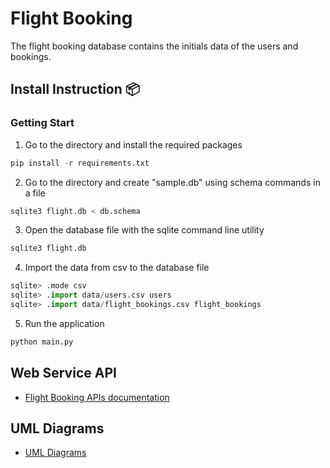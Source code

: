 # Flight Booking

The flight booking database contains the initials data of the users and bookings.

## Install Instruction 📦
### Getting Start
1. Go to the directory and install the required packages
  ```python
  pip install -r requirements.txt
  ```
  
2. Go to the directory and create "sample.db" using schema commands in a file
  ```python
  sqlite3 flight.db < db.schema
  ```
  
3. Open the database file with the sqlite command line utility
  ```python
  sqlite3 flight.db
  ```
  
4. Import the data from csv to the database file
  ```python
  sqlite> .mode csv
  sqlite> .import data/users.csv users
  sqlite> .import data/flight_bookings.csv flight_bookings
  ```
  
5. Run the application
  ```python
  python main.py
  ```
## Web Service API
- [Flight Booking APIs documentation](https://abounk.github.io/flight-booking/#/document)

## UML Diagrams
- [UML Diagrams](https://abounk.github.io/flight-booking/#/?id=project-description)

